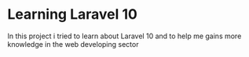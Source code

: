 # Learning Laravel 10

In this project i tried to learn about Laravel 10 and to help me gains more knowledge in the web developing sector
